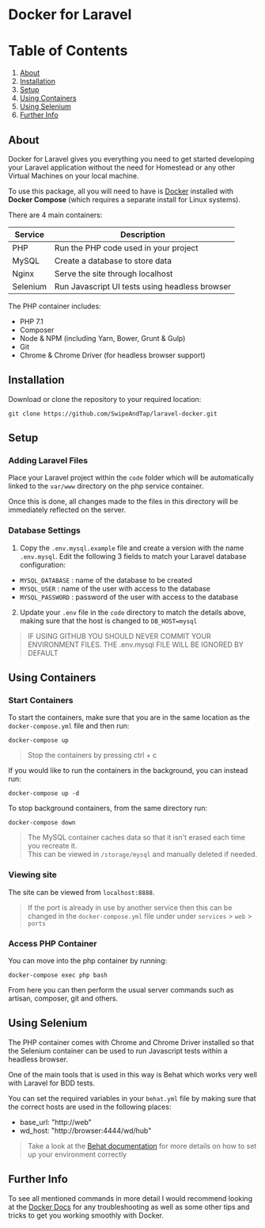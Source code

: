 Docker for Laravel
=======

# Table of Contents
1. [About](#about)
2. [Installation](#installation)
3. [Setup](#setup)
4. [Using Containers](#using)
5. [Using Selenium](#selenium)
6. [Further Info](#info)

<a href="about"></a>
## About

Docker for Laravel gives you everything you need to get started developing your Laravel application without the need for
Homestead or any other Virtual Machines on your local machine.

To use this package, all you will need to have is [Docker](https://docs.docker.com/) installed with **Docker Compose** 
(which requires a separate install for Linux systems).

There are 4 main containers:

| Service       | Description                                    |
| ------------- | ---------------------------------------------- |
| PHP           | Run the PHP code used in your project          |
| MySQL         | Create a database to store data                |
| Nginx         | Serve the site through localhost               |
| Selenium      | Run Javascript UI tests using headless browser |  

The PHP container includes:
- PHP 7.1
- Composer
- Node & NPM (including Yarn, Bower, Grunt & Gulp)
- Git
- Chrome & Chrome Driver (for headless browser support)

<a name="installation"></a>
## Installation

Download or clone the repository to your required location:

```
git clone https://github.com/SwipeAndTap/laravel-docker.git
```
<a name="setup"></a>
## Setup

### Adding Laravel Files

Place your Laravel project within the `code` folder which will be automatically linked to the `var/www` 
directory on the php service container.

Once this is done, all changes made to the files in this directory will be immediately reflected on the server.

### Database Settings

1. Copy the `.env.mysql.example` file and create a version with the name `.env.mysql`. Edit the following 3 fields to 
match your Laravel database configuration:
  - `MYSQL_DATABASE` : name of the database to be created
  - `MYSQL_USER` : name of the user with access to the database
  - `MYSQL_PASSWORD` : password of the user with access to the database

2. Update your `.env` file in the `code` directory to match the details above, making sure that the host is changed to
`DB_HOST=mysql`

> IF USING GITHUB YOU SHOULD NEVER COMMIT YOUR ENVIRONMENT FILES. THE .env.mysql FILE WILL BE IGNORED BY DEFAULT

<a href="using"></a>
## Using Containers

### Start Containers

To start the containers, make sure that you are in the same location as the `docker-compose.yml` file and then run:

```
docker-compose up
```

> Stop the containers by pressing ctrl + c

If you would like to run the containers in the background, you can instead run:

```
docker-compose up -d
```

To stop background containers, from the same directory run:
```
docker-compose down
```

> The MySQL container caches data so that it isn't erased each time you recreate it.  
This can be viewed in `/storage/mysql` and manually deleted if needed.  

### Viewing site

The site can be viewed from `localhost:8888`.

> If the port is already in use by another service then this can be changed in the `docker-compose.yml` file under
under `services` > `web` > `ports`

### Access PHP Container

You can move into the php container by running:

```
docker-compose exec php bash
```
From here you can then perform the usual server commands such as artisan, composer, git and others.

<a href="selenium"></a>
## Using Selenium

The PHP container comes with Chrome and Chrome Driver installed so that the Selenium container can be used to run 
Javascript tests within a headless browser.

One of the main tools that is used in this way is Behat which works very well with Laravel for BDD tests.

You can set the required variables in your `behat.yml` file by making sure that the correct hosts are used in the 
following places:

- base_url: "http://web"
- wd_host: "http://browser:4444/wd/hub"

> Take a look at the [Behat documentation](http://behat.org/en/latest/guides.html) for more details on how to set up 
your environment correctly

<a href="info"></a>
## Further Info

To see all mentioned commands in more detail I would recommend looking at the [Docker Docs](https://docs.docker.com/) 
for any troubleshooting as well as some other tips and tricks to get you working smoothly with Docker.